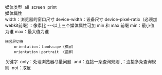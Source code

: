 媒体类型
​	all
​	screen
​	print
​	
媒体属性
​	
	width：浏览器的窗口尺寸
	device-width：设备尺寸
	device-pixel-ratio（必须加webkit前缀）：像素比
		---以上三个媒体属性可加 min 和 max 前缀
				min：最小值为谁
				max：最大值为谁
	
	横竖屏切换
		orientation：landscape（横屏）
		orientation：portrait （竖屏）

关键字
​	only：处理浏览器尽量问题
​	and：连接一条查询规则
​	,：连接多条查询规则
​	not：取反